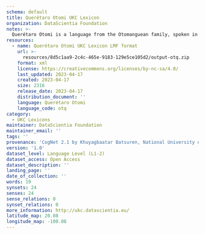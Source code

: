 ```yaml
---
schema: default
title: Querétaro Otomi UKC Lexicon
organization: DataScientia Foundation
notes: >-
  Querétaro Otomi is a language from the Otomanguean family, spoken in North America. The UKC Lexicon of Querétaro Otomi is represented as a lexico-semantic network. It consists of words, word senses, synsets, as well as sense-level and synset-level relationships.
resources:
  - name: Querétaro Otomi UKC Lexicon LMF format
    url: >-
      resources/8d5c1aa9-2c4c-465e-9183-129e5ce105d2/output-otq.zip
    format: xml
    license: https://creativecommons.org/licenses/by-nc-sa/4.0/
    last_updated: 2023-04-17
    created: 2023-04-17
    size: 2316
    release_date: 2023-04-17
    distribution_document: ''
    language: Querétaro Otomi
    language_code: otq
category:
  - UKC Lexicons
maintainer: DataScientia Foundation
maintainer_email: ''
tags: ''
provenance: 'CogNet 2.1 by Khuyagbaatar Batsuren, National University of Mongolia (http://cognet.ukc.disi.unitn.it); KinDiv: Kinship Diversity 1.0 by Temuulen Khishigsuren (http://ukc.disi.unitn.it/index.php/kinship/); Native Languages of the Americas 2021.11. by Laura Redish and Orrin Lewis (http://www.native-languages.org); Princeton WordNet 2.1 by Princeton University (https://wordnet.princeton.edu)'
version: '1.0'
dataset_level: Language Level (L1-2)
dataset_access: Open Access
dataset_description: ''
landing_page: ''
date_of_collection: ''
words: 19
synsets: 24
senses: 24
sense_relations: 0
synset_relations: 0
more_information: http://ukc.datascientia.eu/
latitude_map: 20.08
longitude_map: -100.08
---
```

